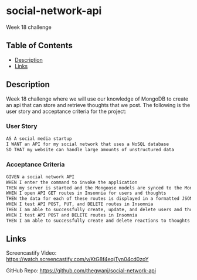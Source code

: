 # social-network-api
Week 18 challenge
## Table of Contents
- [Description](#description)
- [Links](#links)

## Description 
Week 18 challenge where we will use our knowledge of MongoDB to create an api that can store and retrieve thoughts that we post. The following is the user story and acceptance criteria for the project:

### User Story

```md
AS A social media startup
I WANT an API for my social network that uses a NoSQL database
SO THAT my website can handle large amounts of unstructured data
```

### Acceptance Criteria

```md
GIVEN a social network API
WHEN I enter the command to invoke the application
THEN my server is started and the Mongoose models are synced to the MongoDB database
WHEN I open API GET routes in Insomnia for users and thoughts
THEN the data for each of these routes is displayed in a formatted JSON
WHEN I test API POST, PUT, and DELETE routes in Insomnia
THEN I am able to successfully create, update, and delete users and thoughts in my database
WHEN I test API POST and DELETE routes in Insomnia
THEN I am able to successfully create and delete reactions to thoughts and add and remove friends to a user’s friend list
```

## Links
Screencastify Video: https://watch.screencastify.com/v/KtG8f4eqjTyn04cd0zoY

GitHub Repo: https://github.com/thegwanj/social-network-api

